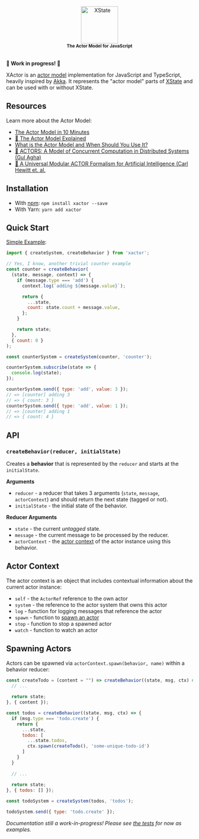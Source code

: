<p align="center">
  <br />
  <img src="https://s3.amazonaws.com/media-p.slid.es/uploads/174419/images/7647776/xactor-logo.svg" alt="XState" width="100"/>
  <br />
    <sub><strong>The Actor Model for JavaScript</strong></sub>
  <br />
  <br />
</p>

**🚧 Work in progress! 🚧**

XActor is an [actor model](https://en.wikipedia.org/wiki/Actor_model) implementation for JavaScript and TypeScript, heavily inspired by [Akka](https://akka.io/). It represents the "actor model" parts of [XState](https://github.com/davidkpiano/xstate) and can be used with or without XState.

## Resources

Learn more about the Actor Model:

- [The Actor Model in 10 Minutes](https://www.brianstorti.com/the-actor-model/)
- [🎥 The Actor Model Explained](https://www.youtube.com/watch?v=ELwEdb_pD0k)
- [What is the Actor Model and When Should You Use It?](https://mattferderer.com/what-is-the-actor-model-and-when-should-you-use-it)
- [📄 ACTORS: A Model of Concurrent Computation in Distributed Systems (Gul Agha)](https://dspace.mit.edu/handle/1721.1/6952)
- [📄 A Universal Modular ACTOR Formalism for Artificial Intelligence (Carl Hewitt et. al.](https://www.semanticscholar.org/paper/A-Universal-Modular-ACTOR-Formalism-for-Artificial-Hewitt-Bishop/acb2f7040e21cbe456030c8535bc3f2aafe83b02)


## Installation

- With [npm](https://www.npmjs.com/package/xactor): `npm install xactor --save`
- With Yarn: `yarn add xactor`

## Quick Start

[Simple Example](https://codesandbox.io/s/simple-xactor-example-7iyck?file=/src/index.js):
```js
import { createSystem, createBehavior } from 'xactor';

// Yes, I know, another trivial counter example
const counter = createBehavior(
  (state, message, context) => {
    if (message.type === 'add') {
      context.log(`adding ${message.value}`);

      return {
        ...state,
        count: state.count + message.value,
      };
    }

    return state;
  },
  { count: 0 }
);

const counterSystem = createSystem(counter, 'counter');

counterSystem.subscribe(state => {
  console.log(state);
});

counterSystem.send({ type: 'add', value: 3 });
// => [counter] adding 3
// => { count: 3 }
counterSystem.send({ type: 'add', value: 1 });
// => [counter] adding 1
// => { count: 4 }
```

## API

### `createBehavior(reducer, initialState)`

Creates a **behavior** that is represented by the `reducer` and starts at the `initialState`.

**Arguments**

- `reducer` - a reducer that takes 3 arguments (`state`, `message`, `actorContext`) and should return the next state (tagged or not).
- `initialState` - the initial state of the behavior.

**Reducer Arguments**

- `state` - the current _untagged_ state.
- `message` - the current message to be processed by the reducer.
- `actorContext` - the [actor context](#actor-context) of the actor instance using this behavior.

## Actor Context

The actor context is an object that includes contextual information about the current actor instance:

- `self` - the `ActorRef` reference to the own actor
- `system` - the reference to the actor system that owns this actor
- `log` - function for logging messages that reference the actor
- `spawn` - function to [spawn an actor](#spawning-actors)
- `stop` - function to stop a spawned actor
- `watch` - function to watch an actor

## Spawning Actors

Actors can be spawned via `actorContext.spawn(behavior, name)` within a behavior reducer:

```js
const createTodo = (content = "") => createBehavior((state, msg, ctx) => {
  // ...
  
  return state;
}, { content });

const todos = createBehavior((state, msg, ctx) => {
  if (msg.type === 'todo.create') {
    return {
      ...state,
      todos: [
        ...state.todos,
        ctx.spawn(createTodo(), 'some-unique-todo-id')
      ]
    }
  }
  
  // ...
  
  return state;
}, { todos: [] });

const todoSystem = createSystem(todos, 'todos');

todoSystem.send({ type: 'todo.create' });
```

_Documentation still a work-in-progress! Please see [the tests](https://github.com/davidkpiano/xactor/blob/master/test/actorSystem.test.ts) for now as examples._
